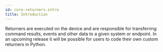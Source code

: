```yaml
---
id: core-returners-intro
title: Introduction
---
```


Returners are executed on the device and are responsible for transferring command results, events and other data to a given system or endpoint. In an upcoming release it will be possible for users to code their own custom returners in Python.